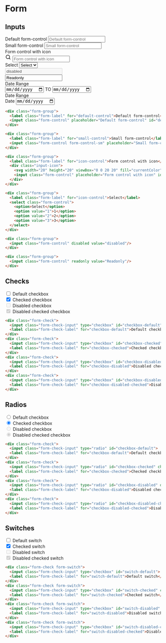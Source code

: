 # Form

## Inputs

<div class="playground">
  <div class="form-group">
    <label class="form-label" for="default-control">Default form-control</label>
    <input class="form-control" placeholder="Default form-control" id="default-control" >
  </div>

  <div class="form-group">
    <label class="form-label" for="small-control">Small form-control</label>
    <input class="form-control form-control-sm" placeholder="Small form-control" id="small-control" >
  </div>

  <div class="form-group">
    <label class="form-label" for="icon-control">Form control with icon</label>
    <div class="input-icon">
      <svg width="20" height="20" viewBox="0 0 20 20" fill="currentColor" xmlns="http://www.w3.org/2000/svg"><path fill-rule="evenodd" clip-rule="evenodd" d="M13.925 12.75l2.833 2.824a.838.838 0 0 1-1.184 1.184l-2.824-2.833a6.601 6.601 0 0 1-4.083 1.408 6.667 6.667 0 1 1 6.666-6.666 6.601 6.601 0 0 1-1.408 4.083zM8.667 3.667a5 5 0 1 0 0 10 5 5 0 0 0 0-10z"/></svg>
      <input class="form-control" placeholder="Form control with icon" id="icon-control">
    </div>
  </div>

  <div class="form-group">
    <label class="form-label" for="icon-control">Select</label>
    <select class="form-control">
      <option>Select</option>
      <option value="1">1</option>
      <option value="2">2</option>
      <option value="3">3</option>
    </select>
  </div>

  <div class="form-group">
    <input class="form-control" disabled value="disabled"/>
  </div>

  <div class="form-group">
    <input class="form-control" readonly value="Readonly"/>
  </div>

  <div class="form-group">
    <label class="form-label" for="icon-control">Date Range</label>
    <div class="input-group">
      <input class="form-control" placeholder="Default form-control" id="default-control" type="date" >
      <span class="input-group-text">TO</span>
      <input class="form-control" placeholder="Default form-control" id="default-control" type="date" >
    </div>
  </div>

  <div class="form-group">
    <label class="form-label" for="icon-control">Date Range</label>
    <div class="input-group">
      <span class="input-group-text">Date</span>
      <input class="form-control" placeholder="Default form-control" id="default-control" type="date" >
    </div>
  </div>
</div>

```html
<div class="form-group">
  <label class="form-label" for="default-control">Default form-control</label>
  <input class="form-control" placeholder="Default form-control" id="default-control" >
</div>

<div class="form-group">
  <label class="form-label" for="small-control">Small form-control</label>
  <input class="form-control form-control-sm" placeholder="Small form-control" id="small-control" >
</div>

<div class="form-group">
  <label class="form-label" for="icon-control">Form control with icon</label>
  <div class="input-icon">
    <svg width="20" height="20" viewBox="0 0 20 20" fill="currentColor" xmlns="http://www.w3.org/2000/svg"><path fill-rule="evenodd" clip-rule="evenodd" d="M13.925 12.75l2.833 2.824a.838.838 0 0 1-1.184 1.184l-2.824-2.833a6.601 6.601 0 0 1-4.083 1.408 6.667 6.667 0 1 1 6.666-6.666 6.601 6.601 0 0 1-1.408 4.083zM8.667 3.667a5 5 0 1 0 0 10 5 5 0 0 0 0-10z"/></svg>
    <input class="form-control" placeholder="Form control with icon" id="icon-control">
  </div>
</div>

<div class="form-group">
  <label class="form-label" for="icon-control">Select</label>
  <select class="form-control">
    <option>Select</option>
    <option value="1">1</option>
    <option value="2">2</option>
    <option value="3">3</option>
  </select>
</div>

<div class="form-group">
  <input class="form-control" disabled value="disabled"/>
</div>

<div class="form-group">
  <input class="form-control" readonly value="Readonly"/>
</div>
```

## Checks

<div class="playground">
  <div class="form-check">
    <input class="form-check-input" type="checkbox" id="checkbox-default">
    <label class="form-check-label" for="checkbox-default">Default checkbox</label>
  </div>
  <div class="form-check">
    <input class="form-check-input" type="checkbox" id="checkbox-checked" checked>
    <label class="form-check-label" for="checkbox-checked">Checked checkbox</label>
  </div>
  <div class="form-check">
    <input class="form-check-input" type="checkbox" id="checkbox-disabled" disabled>
    <label class="form-check-label" for="checkbox-disabled">Disabled checkbox</label>
  </div>
  <div class="form-check">
    <input class="form-check-input" type="checkbox" id="checkbox-disabled-checked" checked disabled>
    <label class="form-check-label" for="checkbox-disabled-checked">Disabled checked checkbox</label>
  </div>
</div>

```html
<div class="form-check">
  <input class="form-check-input" type="checkbox" id="checkbox-default">
  <label class="form-check-label" for="checkbox-default">Default checkbox</label>
</div>
<div class="form-check">
  <input class="form-check-input" type="checkbox" id="checkbox-checked" checked>
  <label class="form-check-label" for="checkbox-checked">Checked checkbox</label>
</div>
<div class="form-check">
  <input class="form-check-input" type="checkbox" id="checkbox-disabled" disabled>
  <label class="form-check-label" for="checkbox-disabled">Disabled checkbox</label>
</div>
<div class="form-check">
  <input class="form-check-input" type="checkbox" id="checkbox-disabled-checked" checked disabled>
  <label class="form-check-label" for="checkbox-disabled-checked">Disabled checked checkbox</label>
</div>
```

## Radios

<div class="playground">
  <div class="form-check">
    <input class="form-check-input" type="radio" id="checkbox-default">
    <label class="form-check-label" for="checkbox-default">Default checkbox</label>
  </div>
  <div class="form-check">
    <input class="form-check-input" type="radio" id="checkbox-checked" checked>
    <label class="form-check-label" for="checkbox-checked">Checked checkbox</label>
  </div>
  <div class="form-check">
    <input class="form-check-input" type="radio" id="checkbox-disabled" disabled>
    <label class="form-check-label" for="checkbox-disabled">Disabled checkbox</label>
  </div>
  <div class="form-check">
    <input class="form-check-input" type="radio" id="checkbox-disabled-checked" checked disabled>
    <label class="form-check-label" for="checkbox-disabled-checked">Disabled checked checkbox</label>
  </div>
</div>

```html
<div class="form-check">
  <input class="form-check-input" type="radio" id="checkbox-default">
  <label class="form-check-label" for="checkbox-default">Default checkbox</label>
</div>
<div class="form-check">
  <input class="form-check-input" type="radio" id="checkbox-checked" checked>
  <label class="form-check-label" for="checkbox-checked">Checked checkbox</label>
</div>
<div class="form-check">
  <input class="form-check-input" type="radio" id="checkbox-disabled" disabled>
  <label class="form-check-label" for="checkbox-disabled">Disabled checkbox</label>
</div>
<div class="form-check">
  <input class="form-check-input" type="radio" id="checkbox-disabled-checked" checked disabled>
  <label class="form-check-label" for="checkbox-disabled-checked">Disabled checked checkbox</label>
</div>
```

## Switches

<div class="playground">
  <div class="form-check form-switch">
    <input class="form-check-input" type="checkbox" id="switch-default">
    <label class="form-check-label" for="switch-default">Default switch</label>
  </div>
  <div class="form-check form-switch">
    <input class="form-check-input" type="checkbox" id="switch-checked" checked>
    <label class="form-check-label" for="switch-checked">Checked switch</label>
  </div>
  <div class="form-check form-switch">
    <input class="form-check-input" type="checkbox" id="switch-disabled" disabled>
    <label class="form-check-label" for="switch-disabled">Disabled switch</label>
  </div>
  <div class="form-check form-switch">
    <input class="form-check-input" type="checkbox" id="switch-disabled-checked" checked disabled>
    <label class="form-check-label" for="switch-disabled-checked">Disabled checked switch</label>
  </div>
</div>

```html
<div class="form-check form-switch">
  <input class="form-check-input" type="checkbox" id="switch-default">
  <label class="form-check-label" for="switch-default">Default switch</label>
</div>
<div class="form-check form-switch">
  <input class="form-check-input" type="checkbox" id="switch-checked" checked>
  <label class="form-check-label" for="switch-checked">Checked switch</label>
</div>
<div class="form-check form-switch">
  <input class="form-check-input" type="checkbox" id="switch-disabled" disabled>
  <label class="form-check-label" for="switch-disabled">Disabled switch</label>
</div>
<div class="form-check form-switch">
  <input class="form-check-input" type="checkbox" id="switch-disabled-checked" checked disabled>
  <label class="form-check-label" for="switch-disabled-checked">Disabled checked switch</label>
</div>
```
